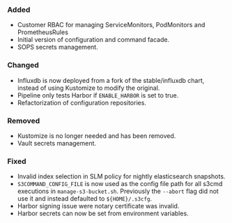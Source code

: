 ### Added

- Customer RBAC for managing ServiceMonitors, PodMonitors and PrometheusRules
- Initial version of configuration and command facade.
- SOPS secrets management.

### Changed

- Influxdb is now deployed from a fork of the stable/influxdb chart, instead of using Kustomize to modify the original.
- Pipeline only tests Harbor if `ENABLE_HARBOR` is set to true.
- Refactorization of configuration repositories.

### Removed

- Kustomize is no longer needed and has been removed.
- Vault secrets management.

### Fixed

- Invalid index selection in SLM policy for nightly elasticsearch snapshots.
- `S3COMMAND_CONFIG_FILE` is now used as the config file path for all s3cmd
  executions in `manage-s3-bucket.sh`. Previously the `--abort` flag did not
  use it and instead defaulted to `${HOME}/.s3cfg`.
- Harbor signing issue were notary certificate was invalid.
- Harbor secrets can now be set from environment variables.
